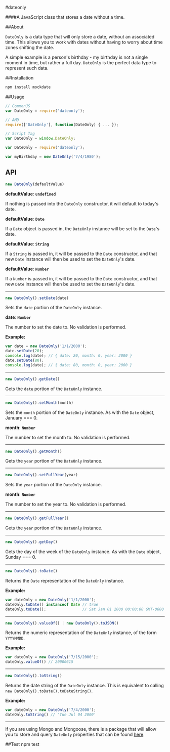 #dateonly

####A JavaScript class that stores a date without a time.

##About

`DateOnly` is a data type that will only store a date, without an associated time. This allows you to work with dates without having to worry about time zones shifting the date.

A simple example is a person's birthday - my birthday is not a single moment in time, but rather a full day.  `DateOnly` is the perfect data type to represent such data.

##Installation

```javascript
npm install mockdate
```

##Usage

```javascript
// CommonJS
var DateOnly = require('dateonly');
```

```javascript
// AMD
require(['DateOnly'], function(DateOnly) { ... });
```

```javascript
// Script Tag
var DateOnly = window.DateOnly;
```

```javascript
var DateOnly = require('dateonly');

var myBirthday = new DateOnly('7/4/1980');
```
## API ##
```javascript
new DateOnly(defaultValue)
```

__defaultValue__: __`undefined`__

If nothing is passed into the `DateOnly` constructor, it will default to today's date.

__defaultValue__: __`Date`__

If a `Date` object is passed in, the `DateOnly` instance will be set to the `Date`'s date.

__defaultValue__: __`String`__

If a `String` is passed in, it will be passed to the `Date` constructor, and that new `Date` instance will then be used to set the `DateOnly`'s date.

__defaultValue__: __`Number`__

If a `Number` is passed in, it will be passed to the `Date` constructor, and that new `Date` instance will then be used to set the `DateOnly`'s date.

---

```javascript
new DateOnly().setDate(date)
```

Sets the `date` portion of the `DateOnly` instance.

__date__: __`Number`__

The number to set the date to.  No validation is performed.

__Example:__

```javascript
var date = new DateOnly('1/1/2000');
date.setDate(20);
console.log(date); // { date: 20, month: 0, year: 2000 }
date.setDate(80);
console.log(date); // { date: 80, month: 0, year: 2000 }
```

---

```javascript
new DateOnly().getDate()
```

Gets the `date` portion of the `DateOnly` instance.

---

```javascript
new DateOnly().setMonth(month)
```

Sets the `month` portion of the `DateOnly` instance.  As with the `Date` object, January === 0.

__month__: __`Number`__

The number to set the month to.  No validation is performed.

---

```javascript
new DateOnly().getMonth()
```

Gets the `year` portion of the `DateOnly` instance.

---

```javascript
new DateOnly().setFullYear(year)
```

Sets the `year` portion of the `DateOnly` instance.

__month__: __`Number`__

The number to set the year to.  No validation is performed.

---

```javascript
new DateOnly().getFullYear()
```

Gets the `year` portion of the `DateOnly` instance.

---

```javascript
new DateOnly().getDay()
```

Gets the day of the week of the `DateOnly` instance.  As with the `Date` object, Sunday === 0.

---

```javascript
new DateOnly().toDate()
```

Returns the `Date` representation of the `DateOnly` instance.

__Example:__

```javascript
var dateOnly = new DateOnly('1/1/2000');
dateOnly.toDate() instanceof Date // true
dateOnly.toDate();                // Sat Jan 01 2000 00:00:00 GMT-0600 (CST)
```

---

```javascript
new DateOnly().valueOf() | new DateOnly().toJSON()
```

Returns the numeric representation of the `DateOnly` instance, of the form `YYYYMMDD`.

__Example:__

```javascript
var dateOnly = new DateOnly('7/15/2000');
dateOnly.valueOf() // 20000615
```

---

```javascript
new DateOnly().toString()
```

Returns the date string of the `DateOnly` instance.  This is equivalent to calling `new DateOnly().toDate().toDateString()`.

__Example:__

```javascript
var dateOnly = new DateOnly('7/4/2000');
dateOnly.toString() // 'Tue Jul 04 2000'
```

---

If you are using Mongo and Mongoose, there is a package that will allow you to store and query `DateOnly` properties that can be found [here](https://github.com/boblauer/mongoose-dateonly).

##Test
npm test
